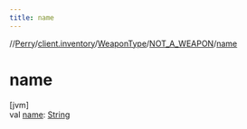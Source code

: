 ```yaml
---
title: name
---
```

//[Perry](../../../../index.html)/[client.inventory](../../index.html)/[WeaponType](../index.html)/[NOT_A_WEAPON](index.html)/[name](name.html)



# name



[jvm]\
val [name](name.html): [String](https://kotlinlang.org/api/latest/jvm/stdlib/kotlin/-string/index.html)




